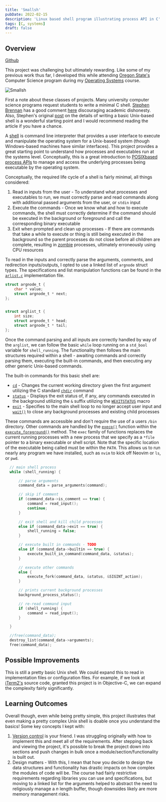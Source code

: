 ```yaml
---
title: 'Smallsh'
pubDate: 2022-02-15
description: 'Linux based shell program illustrating process API in C'
tags: [C, systems]
draft: false
---
```


## Overview

[Github](https://github.com/jaredtconnor/smallsh)

This project was challenging but ultimately rewarding. Like some of my previous work thus far, I developed this while attending [Oregon State's](https://eecs.oregonstate.edu/academic/online-cs-postbacc) Computer Science program during my [Operating Systems](https://ecampus.oregonstate.edu/soc/ecatalog/ecoursedetail.htm?subject=CS&coursenumber=344&termcode=all) course.

![Smallsh](/images/project_images/smallsh_project/smallsh.gif)

First a note about these classes of projects. Many university computer science programs request students to write a minimal C shell. [Stephen Brennan](https://brennan.io/) has a good comment [here](https://brennan.io/2016/03/29/dishonesty/) discouraging academic dishonesty. Also, Stephen's original [post](https://brennan.io/2014/01/16/write-a-shell-in-c/) on the details of writing a basic Unix-based shell is a wonderful starting point and I would recommend reading the article if you have a chance.

A [shell](<https://en.wikipedia.org/wiki/Shell_(computing)>) is command line interpreter that provides a user interface to execute and manipulate the operating system for a Unix-based system (though Windows-based machines have similar interfaces). This project provides a great starting point to understand how processes and executables run at the systems level. Conceptually, this is a great introduction to [POSIXbased process APIs](https://www.ibm.com/docs/en/ztpf/2020?topic=system-posix-compliant-apis-process-control) to manage and access the underlying processes being executable by the operating system.

Conceptually, the required life cycle of a shell is fairly minimal, all things considered:

1. Read in inputs from the user - To understand what processes and executables to run, we must correctly parse and read commands along with additional passed arguments from the user, or `stdin` input
2. Execute the commands - Once we know what and how to execute commands, the shell must correctly determine if the command should be executed in the background or foreground and call the corresponding binary executable
3. Exit when prompted and clean up processes - If there are commands that take a while to execute or thing is still being executed in the background so the parent processes do not close before all children are complete, resulting in [zombie](https://en.wikipedia.org/wiki/Zombie_process) processes, ultimately erroneously using CPU resources

To read in the inputs and correctly parse the arguments, comments, and redirection inputs/outputs, I opted to use a linked list of `argnode` struct types. The specifications and list manipulation functions can be found in the [`arlist.c`](https://github.com/jaredtconnor/smallsh/blob/main/arglist.c) implementation file.

```C
struct argnode_t {
    char * value;
    struct argnode_t * next;
};


struct arglist_t {
    int size;
    struct argnode_t * head;
    struct argnode_t * tail;
};
```

Once the command parsing and all inputs are correctly handled by way of the `arglist`, we can follow the basic `while` loop running on a `std_bool` variable for `shell_running`. The functionality then follows the main structures required within a shell - awaiting commands and correctly parsing them, executing the built-in commands, and then executing any other generic Unix-based commands.

The built-in commands for this basic shell are:

- [`cd`](https://github.com/jaredtconnor/smallsh/blob/9efb6e1f256dc189f080dfe5d2968f080129c949/smallsh.c#L355) - Changes the current working directory given the first argument utilizing the C standard [`chdir`](https://linux.die.net/man/3/chdir) command
- [`status`](https://github.com/jaredtconnor/smallsh/blob/9efb6e1f256dc189f080dfe5d2968f080129c949/smallsh.c#L367) - Displays the exit status of, if any, any commands executed in the background utilizing the `&` suffix utilizing the [`WEXITSTATUS`](https://www.ibm.com/docs/en/ztpf/1.1.0.15?topic=apis-wexitstatusobtain-exit-status-child-process) macro
- [`exit`](https://github.com/jaredtconnor/smallsh/blob/9efb6e1f256dc189f080dfe5d2968f080129c949/main.c#L39) - Specifies to the main shell loop to no longer accept user input and [`wait()`](https://www.ibm.com/docs/en/i/7.3?topic=ssw_ibm_i_73/apis/wait.htm) to close any background processes and existing child processes

These commands are accessible and don't require the use of a users `/bin` directory. Other commands are handled by the [`execp()`](https://www.journaldev.com/40793/execvp-function-c-plus-plus) function within the [`execute_foreground()`](https://github.com/jaredtconnor/smallsh/blob/9efb6e1f256dc189f080dfe5d2968f080129c949/smallsh.c#L485) method. The `exec` family of functions replaces the current running processes with a new process that we specify as a `*file` pointer to a binary executable or shell script. Note that the specific location of the executable being called must be within the `PATH`. This allows us to run nearly any program we have installed, such as `nvim` to kick off Neovim or `ls`, or `pwd`.

```C
  // main shell process
  while (shell_running) {

      // parse arguments
      command_data = parse_arguments(command);

      // skip if comment
      if (command_data->is_comment == true) {
          command = read_input();
          continue;
      }

      // exit shell and kill child processes
      else if (command_data->exit == true) {
          shell_running = false;
      }

      // execute built in commands - TODO
      else if (command_data->builtin == true) {
          execute_built_in_command(command_data, &status);
      }

      // execute other commands
      else {
          execute_fork(command_data, &status, &SIGINT_action);
      }

      // prints current background processes
      background_process_status();

      // re-read command input
      if (shell_running) {
          command = read_input();
      }

  }

  //free(command_data);
  destroy_list(command_data->arguments);
  free(command_data);

```

## Possible Improvements

This is still a pretty basic Unix shell. We could expand this to read in implementation files or configuration files. For example, if we look at [iTerm2's](https://github.com/gnachman/iTerm2) source code, granted this project is in Objective-C, we can expand the complexity fairly significantly.

## Learning Outcomes

Overall though, even while being pretty simple, this project illustrates that even making a pretty complex Unix shell is doable once you understand the basics! Some key concepts I kept with:

1. [Version control](https://github.com/jaredtconnor/smallsh/commits/main?before=9efb6e1f256dc189f080dfe5d2968f080129c949+35&branch=main) is your friend. I was struggling originally with how to implement this and meet all of the requirements. After stepping back and viewing the project, it's possible to break the project down into sections and push changes in bulk once a module/section/functionality is built out.
2. Design matters - With this, I mean that how you decide to design the data structures and functionality has drastic impacts on how complex the modules of code will be. The course had fairly restrictive requirements regarding libraries you can use and specifications, but moving to a linked list for the arguments helped to abstract the need to religiously manage a _n_ length buffer, though downsides likely are more memory management risks.
